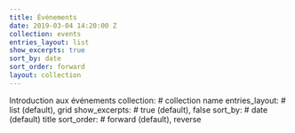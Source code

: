 ```yaml
---
title: Événements
date: 2019-03-04 14:20:00 Z
collection: events
entries_layout: list
show_excerpts: true
sort_by: date
sort_order: forward
layout: collection
---
```


Introduction aux événements
collection: # collection name
entries_layout: # list (default), grid
show_excerpts: # true (default), false
sort_by: # date (default) title
sort_order: # forward (default), reverse